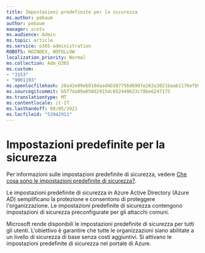 ```yaml
---
title: Impostazioni predefinite per la sicurezza
ms.author: pebaum
author: pebaum
manager: scotv
ms.audience: Admin
ms.topic: article
ms.service: o365-administration
ROBOTS: NOINDEX, NOFOLLOW
localization_priority: Normal
ms.collection: Adm_O365
ms.custom:
- "3153"
- "9001193"
ms.openlocfilehash: 28a42e09eb810daad4b507756d6997e262a3021baab1176efb9050d793c0a05e
ms.sourcegitcommit: b5f7da89a650d2915dc652449623c78be6247175
ms.translationtype: MT
ms.contentlocale: it-IT
ms.lasthandoff: 08/05/2021
ms.locfileid: "53942911"
---
```

# <a name="security-defaults"></a>Impostazioni predefinite per la sicurezza

Per informazioni sulle impostazioni predefinite di sicurezza, vedere [Che cosa sono le impostazioni predefinite di sicurezza?](https://docs.microsoft.com/azure/active-directory/conditional-access/concept-conditional-access-security-defaults).

Le impostazioni predefinite di sicurezza in Azure Active Directory (Azure AD) semplificano la protezione e consentono di proteggere l'organizzazione. Le impostazioni predefinite di sicurezza contengono impostazioni di sicurezza preconfigurate per gli attacchi comuni.

Microsoft rende disponibili le impostazioni predefinite di sicurezza per tutti gli utenti. L'obiettivo è garantire che tutte le organizzazioni siano abilitate a un livello di sicurezza di base senza costi aggiuntivi. Si attivano le impostazioni predefinite di sicurezza nel portale di Azure.
